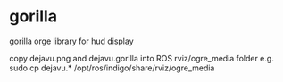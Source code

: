 gorilla
============

gorilla orge library for hud display

copy dejavu.png and dejavu.gorilla into ROS rviz/ogre_media folder
e.g.
sudo cp dejavu.* /opt/ros/indigo/share/rviz/ogre_media
